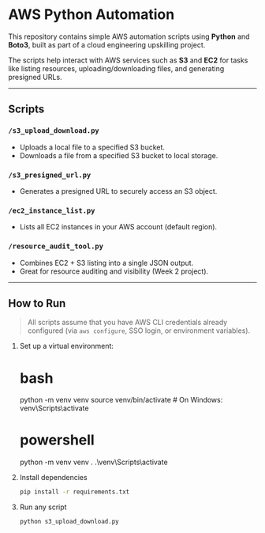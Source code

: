 # AWS Python Automation

This repository contains simple AWS automation scripts using **Python** and **Boto3**, built as part of a cloud engineering upskilling project.

The scripts help interact with AWS services such as **S3** and **EC2** for tasks like listing resources, uploading/downloading files, and generating presigned URLs.

---

## Scripts

### `/s3_upload_download.py`
- Uploads a local file to a specified S3 bucket.
- Downloads a file from a specified S3 bucket to local storage.

### `/s3_presigned_url.py`
- Generates a presigned URL to securely access an S3 object.

### `/ec2_instance_list.py`
- Lists all EC2 instances in your AWS account (default region).

### `/resource_audit_tool.py`
- Combines EC2 + S3 listing into a single JSON output.
- Great for resource auditing and visibility (Week 2 project).

---

## How to Run

> All scripts assume that you have AWS CLI credentials already configured (via `aws configure`, SSO login, or environment variables).

1. Set up a virtual environment:
   # bash
   python -m venv venv
   source venv/bin/activate  # On Windows: venv\Scripts\activate
    # powershell
    python -m venv venv
    . .\venv\Scripts\activate

2. Install dependencies
   ```bash
   pip install -r requirements.txt

3. Run any script
   ```bash
   python s3_upload_download.py

